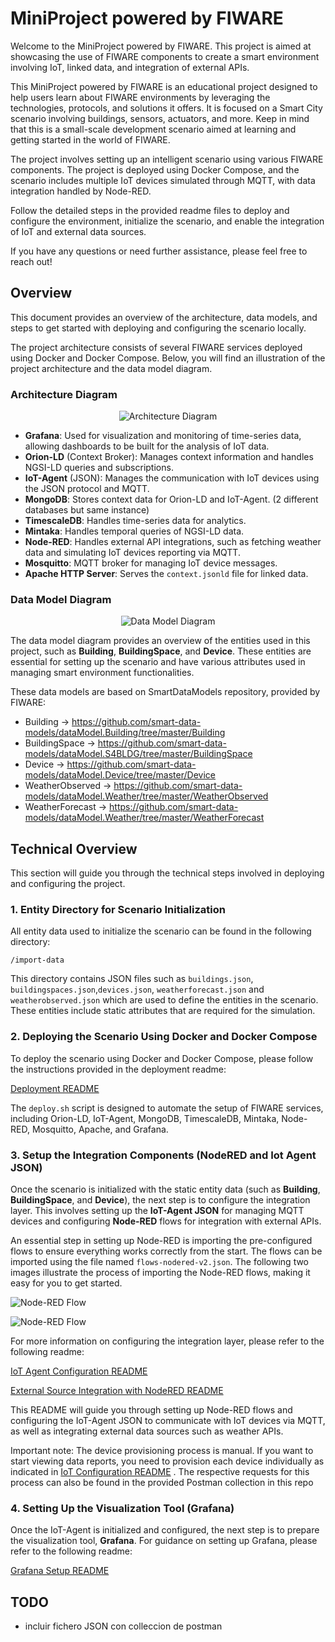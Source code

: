 # MiniProject powered by FIWARE

Welcome to the MiniProject powered by FIWARE. This project is aimed at showcasing the use of FIWARE components to create a smart environment involving IoT, linked data, and integration of external APIs.

This MiniProject powered by FIWARE is an educational project designed to help users learn about FIWARE environments by leveraging the technologies, protocols, and solutions it offers. It is focused on a Smart City scenario involving buildings, sensors, actuators, and more. Keep in mind that this is a small-scale development scenario aimed at learning and getting started in the world of FIWARE.

The project involves setting up an intelligent scenario using various FIWARE components. The project is deployed using Docker Compose, and the scenario includes multiple IoT devices simulated through MQTT, with data integration handled by Node-RED.

Follow the detailed steps in the provided readme files to deploy and configure the environment, initialize the scenario, and enable the integration of IoT and external data sources.

If you have any questions or need further assistance, please feel free to reach out!


##  Overview

This document provides an overview of the architecture, data models, and steps to get started with deploying and configuring the scenario locally.

The project architecture consists of several FIWARE services deployed using Docker and Docker Compose. Below, you will find an illustration of the project architecture and the data model diagram.

### Architecture Diagram

<p align="center">
  <img src="img/arch.png" alt="Architecture Diagram">
</p>

- **Grafana**: Used for visualization and monitoring of time-series data, allowing dashboards to be built for the analysis of IoT data.
- **Orion-LD** (Context Broker): Manages context information and handles NGSI-LD queries and subscriptions.
- **IoT-Agent** (JSON): Manages the communication with IoT devices using the JSON protocol and MQTT.
- **MongoDB**: Stores context data for Orion-LD and IoT-Agent. (2 different databases but same instance)
- **TimescaleDB**: Handles time-series data for analytics.
- **Mintaka**: Handles temporal queries of NGSI-LD data.
- **Node-RED**: Handles external API integrations, such as fetching weather data and simulating IoT devices reporting via MQTT.
- **Mosquitto**: MQTT broker for managing IoT device messages.
- **Apache HTTP Server**: Serves the `context.jsonld` file for linked data.

### Data Model Diagram

<p align="center">
  <img src="img/datamodels.png" alt="Data Model Diagram">
</p>


The data model diagram provides an overview of the entities used in this project, such as **Building**, **BuildingSpace**, and **Device**. These entities are essential for setting up the scenario and have various attributes used in managing smart environment functionalities.


These data models are based on SmartDataModels repository, provided by FIWARE:
- Building -> https://github.com/smart-data-models/dataModel.Building/tree/master/Building
- BuildingSpace -> https://github.com/smart-data-models/dataModel.S4BLDG/tree/master/BuildingSpace
- Device -> https://github.com/smart-data-models/dataModel.Device/tree/master/Device
- WeatherObserved -> https://github.com/smart-data-models/dataModel.Weather/tree/master/WeatherObserved
- WeatherForecast -> https://github.com/smart-data-models/dataModel.Weather/tree/master/WeatherForecast

## Technical Overview

This section will guide you through the technical steps involved in deploying and configuring the project.

### 1. Entity Directory for Scenario Initialization

All entity data used to initialize the scenario can be found in the following directory:

```
/import-data
```

This directory contains JSON files such as `buildings.json`, `buildingspaces.json`,`devices.json`, `weatherforecast.json` and `weatherobserved.json`  which are used to define the entities in the scenario. These entities include static attributes that are required for the simulation.

### 2. Deploying the Scenario Using Docker and Docker Compose

To deploy the scenario using Docker and Docker Compose, please follow the instructions provided in the deployment readme:

[Deployment README](README-local-deployment.md)

The `deploy.sh` script is designed to automate the setup of FIWARE services, including Orion-LD, IoT-Agent, MongoDB, TimescaleDB, Mintaka, Node-RED, Mosquitto, Apache, and Grafana.

### 3. Setup the Integration Components (NodeRED and Iot Agent JSON)

Once the scenario is initialized with the static entity data (such as **Building**, **BuildingSpace**, and **Device**), the next step is to configure the integration layer. This involves setting up the **IoT-Agent JSON** for managing MQTT devices and configuring **Node-RED** flows for integration with external APIs.

An essential step in setting up Node-RED is importing the pre-configured flows to ensure everything works correctly from the start. The flows can be imported using the file named `flows-nodered-v2.json`. The following two images illustrate the process of importing the Node-RED flows, making it easy for you to get started.

![Node-RED Flow](img/nodered-importflows-step1.png)

![Node-RED Flow](img/nodered-importflows-step2.png)


For more information on configuring the integration layer, please refer to the following readme:

[IoT Agent Configuration README](README-setup-iotagent.md)

[External Source Integration with NodeRED README](README-setup-openmeteo-api.md)

This README will guide you through setting up Node-RED flows and configuring the IoT-Agent JSON to communicate with IoT devices via MQTT, as well as integrating external data sources such as weather APIs.

Important note: The device provisioning process is manual. If you want to start viewing data reports, you need to provision each device individually as indicated in [IoT Configuration README](README-setup-iotagent.md) . The respective requests for this process can also be found in the provided Postman collection in this repo

### 4. Setting Up the Visualization Tool (Grafana)

Once the IoT-Agent is initialized and configured, the next step is to prepare the visualization tool, **Grafana**. For guidance on setting up Grafana, please refer to the following readme:

[Grafana Setup README](README-grafana-setup-visualization.md)
## TODO
- incluir fichero JSON con colleccion de postman

